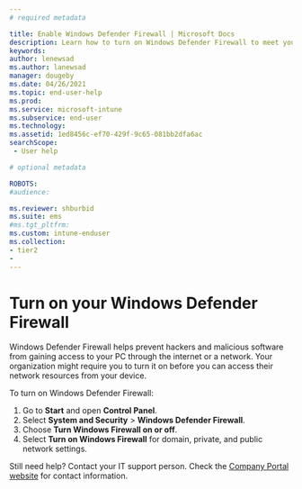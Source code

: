 ```yaml
---
# required metadata

title: Enable Windows Defender Firewall | Microsoft Docs
description: Learn how to turn on Windows Defender Firewall to meet your organization's device security requirements. 
keywords:
author: lenewsad
ms.author: lanewsad
manager: dougeby
ms.date: 04/26/2021
ms.topic: end-user-help
ms.prod:
ms.service: microsoft-intune
ms.subservice: end-user
ms.technology:
ms.assetid: 1ed8456c-ef70-429f-9c65-081bb2dfa6ac
searchScope:
 - User help

# optional metadata

ROBOTS:   
#audience:

ms.reviewer: shburbid
ms.suite: ems
#ms.tgt_pltfrm:
ms.custom: intune-enduser
ms.collection:
- tier2
- 
---
```


# Turn on your Windows Defender Firewall

Windows Defender Firewall helps prevent hackers and malicious software from gaining access to your PC through the internet or a network. Your organization might require you to turn it on before you can access their network resources from your device. 

To turn on Windows Defender Firewall:

1. Go to **Start** and open **Control Panel**.
2. Select **System and Security** > **Windows Defender Firewall**.
3. Choose **Turn Windows Firewall on or off**. 
4. Select **Turn on Windows Firewall** for domain, private, and public network settings.    

Still need help? Contact your IT support person. Check the [Company Portal website](https://go.microsoft.com/fwlink/?linkid=2010980) for contact information.
